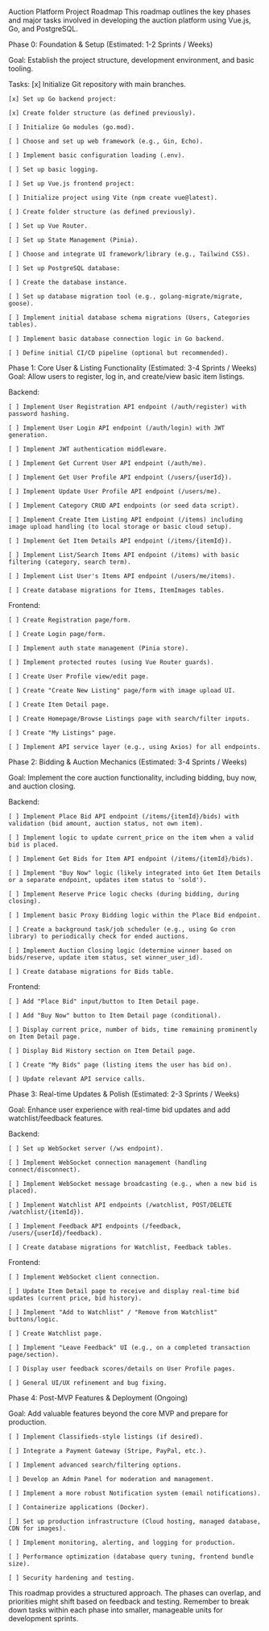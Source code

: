 Auction Platform Project Roadmap
This roadmap outlines the key phases and major tasks involved in developing the auction platform using Vue.js, Go, and PostgreSQL.

Phase 0: Foundation & Setup (Estimated: 1-2 Sprints / Weeks)

Goal: Establish the project structure, development environment, and basic tooling.

Tasks:
    [x] Initialize Git repository with main branches.

    [x] Set up Go backend project:

    [x] Create folder structure (as defined previously).

    [ ] Initialize Go modules (go.mod).

    [ ] Choose and set up web framework (e.g., Gin, Echo).

    [ ] Implement basic configuration loading (.env).

    [ ] Set up basic logging.

    [ ] Set up Vue.js frontend project:

    [ ] Initialize project using Vite (npm create vue@latest).

    [ ] Create folder structure (as defined previously).

    [ ] Set up Vue Router.

    [ ] Set up State Management (Pinia).

    [ ] Choose and integrate UI framework/library (e.g., Tailwind CSS).

    [ ] Set up PostgreSQL database:

    [ ] Create the database instance.

    [ ] Set up database migration tool (e.g., golang-migrate/migrate, goose).

    [ ] Implement initial database schema migrations (Users, Categories tables).

    [ ] Implement basic database connection logic in Go backend.

    [ ] Define initial CI/CD pipeline (optional but recommended).

Phase 1: Core User & Listing Functionality (Estimated: 3-4 Sprints / Weeks)
Goal: Allow users to register, log in, and create/view basic item listings.

Backend:

    [ ] Implement User Registration API endpoint (/auth/register) with password hashing.

    [ ] Implement User Login API endpoint (/auth/login) with JWT generation.

    [ ] Implement JWT authentication middleware.

    [ ] Implement Get Current User API endpoint (/auth/me).

    [ ] Implement Get User Profile API endpoint (/users/{userId}).

    [ ] Implement Update User Profile API endpoint (/users/me).

    [ ] Implement Category CRUD API endpoints (or seed data script).

    [ ] Implement Create Item Listing API endpoint (/items) including image upload handling (to local storage or basic cloud setup).

    [ ] Implement Get Item Details API endpoint (/items/{itemId}).

    [ ] Implement List/Search Items API endpoint (/items) with basic filtering (category, search term).

    [ ] Implement List User's Items API endpoint (/users/me/items).

    [ ] Create database migrations for Items, ItemImages tables.

Frontend:

    [ ] Create Registration page/form.

    [ ] Create Login page/form.

    [ ] Implement auth state management (Pinia store).

    [ ] Implement protected routes (using Vue Router guards).

    [ ] Create User Profile view/edit page.

    [ ] Create "Create New Listing" page/form with image upload UI.

    [ ] Create Item Detail page.

    [ ] Create Homepage/Browse Listings page with search/filter inputs.

    [ ] Create "My Listings" page.

    [ ] Implement API service layer (e.g., using Axios) for all endpoints.

Phase 2: Bidding & Auction Mechanics (Estimated: 3-4 Sprints / Weeks)

Goal: Implement the core auction functionality, including bidding, buy now, and auction closing.

Backend:

    [ ] Implement Place Bid API endpoint (/items/{itemId}/bids) with validation (bid amount, auction status, not own item).

    [ ] Implement logic to update current_price on the item when a valid bid is placed.

    [ ] Implement Get Bids for Item API endpoint (/items/{itemId}/bids).

    [ ] Implement "Buy Now" logic (likely integrated into Get Item Details or a separate endpoint, updates item status to 'sold').

    [ ] Implement Reserve Price logic checks (during bidding, during closing).

    [ ] Implement basic Proxy Bidding logic within the Place Bid endpoint.

    [ ] Create a background task/job scheduler (e.g., using Go cron library) to periodically check for ended auctions.

    [ ] Implement Auction Closing logic (determine winner based on bids/reserve, update item status, set winner_user_id).

    [ ] Create database migrations for Bids table.

Frontend:

    [ ] Add "Place Bid" input/button to Item Detail page.

    [ ] Add "Buy Now" button to Item Detail page (conditional).

    [ ] Display current price, number of bids, time remaining prominently on Item Detail page.

    [ ] Display Bid History section on Item Detail page.

    [ ] Create "My Bids" page (listing items the user has bid on).

    [ ] Update relevant API service calls.

Phase 3: Real-time Updates & Polish (Estimated: 2-3 Sprints / Weeks)

Goal: Enhance user experience with real-time bid updates and add watchlist/feedback features.

Backend:

    [ ] Set up WebSocket server (/ws endpoint).

    [ ] Implement WebSocket connection management (handling connect/disconnect).

    [ ] Implement WebSocket message broadcasting (e.g., when a new bid is placed).

    [ ] Implement Watchlist API endpoints (/watchlist, POST/DELETE /watchlist/{itemId}).

    [ ] Implement Feedback API endpoints (/feedback, /users/{userId}/feedback).

    [ ] Create database migrations for Watchlist, Feedback tables.

Frontend:

    [ ] Implement WebSocket client connection.

    [ ] Update Item Detail page to receive and display real-time bid updates (current price, bid history).

    [ ] Implement "Add to Watchlist" / "Remove from Watchlist" buttons/logic.

    [ ] Create Watchlist page.

    [ ] Implement "Leave Feedback" UI (e.g., on a completed transaction page/section).

    [ ] Display user feedback scores/details on User Profile pages.

    [ ] General UI/UX refinement and bug fixing.

Phase 4: Post-MVP Features & Deployment (Ongoing)

Goal: Add valuable features beyond the core MVP and prepare for production.

    [ ] Implement Classifieds-style listings (if desired).

    [ ] Integrate a Payment Gateway (Stripe, PayPal, etc.).

    [ ] Implement advanced search/filtering options.

    [ ] Develop an Admin Panel for moderation and management.

    [ ] Implement a more robust Notification system (email notifications).

    [ ] Containerize applications (Docker).

    [ ] Set up production infrastructure (Cloud hosting, managed database, CDN for images).

    [ ] Implement monitoring, alerting, and logging for production.

    [ ] Performance optimization (database query tuning, frontend bundle size).

    [ ] Security hardening and testing.

This roadmap provides a structured approach. The phases can overlap, and priorities might shift based on feedback and testing. Remember to break down tasks within each phase into smaller, manageable units for development sprints.
